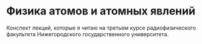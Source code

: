 # Физика атомов и атомных явлений

Конспект лекций, которые я читаю на третьем курсе радиофизического факультета Нижегородского государственного университета.
